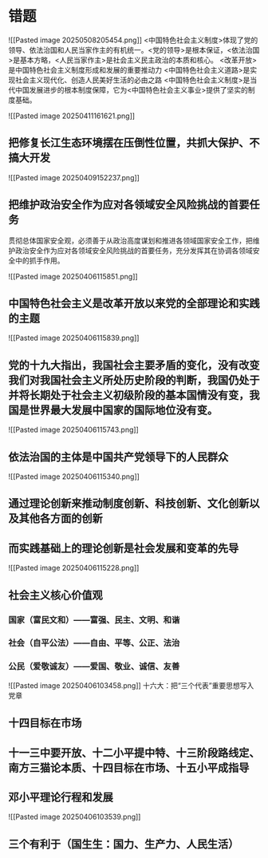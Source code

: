 # 错题

![[Pasted image 20250508205454.png]]
<中国特色社会主义制度>体现了党的领导、依法治国和人民当家作主的有机统一。<党的领导>是根本保证，<依法治国>是基本方略，<人民当家作主>是社会主义民主政治的本质和核心。
<改革开放>是中国特色社会主义制度形成和发展的重要推动力
<中国特色社会主义道路>是实现社会主义现代化、创造人民美好生活的必由之路
<中国特色社会主义制度>是当代中国发展进步的根本制度保障，它为<中国特色社会主义事业>提供了坚实的制度基础。

![[Pasted image 20250411161621.png]]
## 把修复长江生态环境摆在压倒性位置，共抓大保护、不搞大开发

![[Pasted image 20250409152237.png]]
## 把维护政治安全作为应对各领域安全风险挑战的首要任务
贯彻总体国家安全观，必须善于从政治高度谋划和推进各领域国家安全工作，把维护政治安全作为应对各领域安全风险挑战的首要任务，充分发挥其在协调各领域安全中的抓手作用。


![[Pasted image 20250406115851.png]]
## 中国特色社会主义是改革开放以来党的全部理论和实践的主题

![[Pasted image 20250406115839.png]]
## 党的十九大指出，我国社会主要矛盾的变化，没有改变我们对我国社会主义所处历史阶段的判断，我国仍处于并将长期处于社会主义初级阶段的基本国情没有变，我国是世界最大发展中国家的国际地位没有变。

![[Pasted image 20250406115743.png]]
## 依法治国的主体是中国共产党领导下的人民群众

![[Pasted image 20250406115340.png]]
## 通过理论创新来推动制度创新、科技创新、文化创新以及其他各方面的创新
## 而实践基础上的理论创新是社会发展和变革的先导

![[Pasted image 20250406115228.png]]
## 社会主义核心价值观
### 国家（富民文和）——富强、民主、文明、和谐
### 社会（自平公法）——自由、平等、公正、法治
### 公民（爱敬诚友）——爱国、敬业、诚信、友善

![[Pasted image 20250406103458.png]]
十六大：把“三个代表”重要思想写入党章
## 十四目标在市场
## 十一三中要开放、十二小平提中特、十三阶段路线定、南方三猫论本质、十四目标在市场、十五小平成指导
## 邓小平理论行程和发展
![[Pasted image 20250406103539.png]]
## 三个有利于（国生生：国力、生产力、人民生活）
